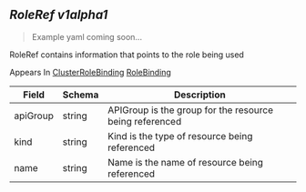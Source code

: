 ## *RoleRef v1alpha1*

> Example yaml coming soon...



RoleRef contains information that points to the role being used

<aside class="notice">
Appears In  <a href="#clusterrolebinding-v1alpha1">ClusterRoleBinding</a>  <a href="#rolebinding-v1alpha1">RoleBinding</a> </aside>

Field        | Schema     | Description
------------ | ---------- | -----------
apiGroup | string | APIGroup is the group for the resource being referenced
kind | string | Kind is the type of resource being referenced
name | string | Name is the name of resource being referenced

